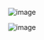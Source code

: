 ![image](https://github.com/bilal-ozgur/Learning_HTML-and-CSS/assets/130503711/5275a5ad-7aab-45e7-99ea-5b1430350aa8)

![image](https://github.com/bilal-ozgur/Learning_HTML-and-CSS/assets/130503711/96ebb87e-2e7b-4740-b982-ff32fb6ebd74)
